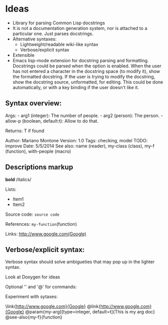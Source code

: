 Ideas
=====

- Library for parsing Common Lisp docstrings
- It is not a documentation generation system, nor is attached to a particular one. Just parses docstrings.
- Alternative syntaxes:
  - Lightweight/readable wiki-like syntax
  - Verbose/explicit syntax
- Extensible
- Emacs lisp-mode extension for docstring parsing and formatting. Docstrings could be parsed when the option is enabled. 
  When the user has not entered a character in the docstring space (to modify it), show the formatted docstring.
  If the user is trying to modify the docstring, show the docstring source, unformatted, for editing.
  This could be done automatically, or with a key binding if the user doesn't like it.


Syntax overview:
----------------

<short description>

Args: - arg1 (integer): The number of people.
      - arg2 (person): The person.
      - allow-p (boolean, default:t): Allow to do that.
      
Returns: T if found

<long description>

Author: Mariano Montone
Version: 1.0
Tags: checking, model
TODO: improve
Date: 5/5/2014
See also: name (reader), my-class (class), my-f (function), with-people (macro)
  
Descriptions markup
-------------------

**bold**   /italics/

Lists:

- Item1
- Item2

Source code: ``source code``

References: `my-function`(function)

Links: http://www.google.com(Google)

Verbose/explicit syntax:
------------------------

Verbose syntax should solve ambigueties that may pop up in the lighter syntax.

Look at Doxygen for ideas

Optional '\' and '@' for commands:

Experiment with sytaxes:

\link{http://www.google.com}{Google}
@link{http://www.google.com}{Google}
@param{my-arg}[type=integer, default=t]{This is my arg doc}
@see-also{my-f}{function}